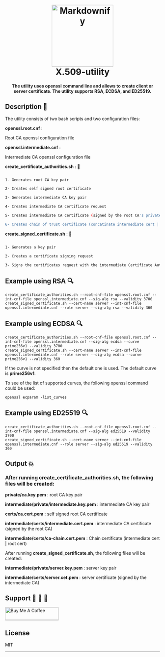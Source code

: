 <h1 align="center">
  <br>
  <a href="https://github.com/okba-zoueghi/X.509-utility"><img src="https://image.flaticon.com/icons/svg/483/483408.svg" alt="Markdownify" width="200"></a>
  <br>
  X.509-utility
  <br>
</h1>


<h4 align="center">The utility uses openssl command line and allows to create client or server certificate.
The utility supports RSA, ECDSA, and ED25519.</h4>



## Description  :bookmark_tabs:

The utility consists of two bash scripts and two configuration files:

**openssl.root.cnf** :

Root CA openssl configuration file

**openssl.intermediate.cnf** :

Intermediate CA openssl configuration file

**create_certificate_authorities.sh** : :key:

```bash

1- Generates root CA key pair     

2- Creates self signed root certificate

3- Generates intermediate CA key pair  

4- Creates intermediate CA certificate request

5- Creates intermediate CA certificate (signed by the root CA's private key)

6- Creates chain of trust certificate (concatinate intermediate cert | root cert)   
```           

**create_signed_certificate.sh** : :key:

```bash

1- Generates a key pair

2- Creates a certificate signing request

3- Signs the certificates request with the intermediate Certificate Authority's private key

```  
## Example using RSA :mag:

```shell
create_certificate_authorities.sh --root-cnf-file openssl.root.cnf --int-cnf-file openssl.intermediate.cnf --sig-alg rsa --validity 3700
create_signed_certificate.sh --cert-name server --int-cnf-file openssl.intermediate.cnf --role server --sig-alg rsa --validity 360
```

## Example using ECDSA :mag:

```shell
create_certificate_authorities.sh --root-cnf-file openssl.root.cnf --int-cnf-file openssl.intermediate.cnf --sig-alg ecdsa --curve prime256v1 --validity 3700
create_signed_certificate.sh --cert-name server --int-cnf-file openssl.intermediate.cnf --role server --sig-alg ecdsa --curve prime256v1 --validity 360
```

If the curve is not specified then the default one is used.
The default curve is **prime256v1**.

To see of the list of supported curves, the following openssl command could be used:

```shell
openssl ecparam -list_curves
```
## Example using ED25519 :mag:

```shell
create_certificate_authorities.sh --root-cnf-file openssl.root.cnf --int-cnf-file openssl.intermediate.cnf --sig-alg ed25519 --validity 3700
create_signed_certificate.sh --cert-name server --int-cnf-file openssl.intermediate.cnf --role server --sig-alg ed25519 --validity 360
```




## Output :boom:

### After running **create_certificate_authorities.sh**, the following files will be created:

**private/ca.key.pem** : root CA key pair

**intermediate/private/intermediate.key.pem** : intermediate CA key pair

**certs/ca.cert.pem** : self signed root CA certificate

**intermediate/certs/intermediate.cert.pem** : intermediate CA certificate (signed by the root CA)

**intermediate/certs/ca-chain.cert.pem** : Chain certificate (intermediate cert | root cert)

After running **create_signed_certificate.sh**, the following files will be created:

**intermediate/private/server.key.pem** : server key pair

**intermediate/certs/server.cet.pem** : server certificate (signed by the intermediate CA)


## Support :clap: :clap: :clap:

<a href="https://www.buymeacoffee.com/5Zn8Xh3l9" target="_blank"><img src="https://www.buymeacoffee.com/assets/img/custom_images/purple_img.png" alt="Buy Me A Coffee" style="height: 41px !important;width: 174px !important;box-shadow: 0px 3px 2px 0px rgba(190, 190, 190, 0.5) !important;-webkit-box-shadow: 0px 3px 2px 0px rgba(190, 190, 190, 0.5) !important;" ></a>


## License

MIT

---

